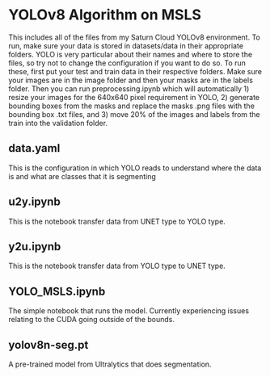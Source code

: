 # YOLOv8 Algorithm on MSLS
This includes all of the files from my Saturn Cloud YOLOv8 environment. To run, make sure your data is stored in datasets/data in their appropriate folders. YOLO is very particular about their names and where to store the files, so try not to change the configuration if you want to do so.
To run these, first put your test and train data in their respective folders. Make sure your images are in the image folder and then your masks are in the labels folder. Then you can run preprocessing.ipynb which will automatically 1) resize your images for the 640x640 pixel requirement in YOLO, 2) generate bounding boxes from the masks and replace the masks .png files with the bounding box .txt files, and 3) move 20% of the images and labels from the train into the validation folder.
## data.yaml
This is the configuration in which YOLO reads to understand where the data is and what are classes that it is segmenting
## u2y.ipynb
This is the notebook transfer data from UNET type to YOLO type.
## y2u.ipynb
This is the notebook transfer data from YOLO type to UNET type.
## YOLO_MSLS.ipynb
The simple notebook that runs the model. Currently experiencing issues relating to the CUDA going outside of the bounds.
## yolov8n-seg.pt
A pre-trained model from Ultralytics that does segmentation.
